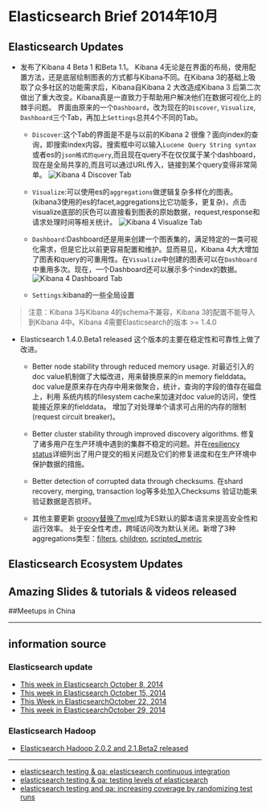 # Elasticsearch Brief 2014年10月

## Elasticsearch Updates
*	发布了Kibana 4 Beta 1 和Beta 1.1。
Kibana 4无论是在界面的布局，使用配置方法，还是底层绘制图表的方式都与Kibana不同。在Kibana 3的基础上吸取了众多社区的功能需求后，Kibana自Kibana 2 大改造成Kibana 3 后第二次做出了重大改变。Kibana真是一直致力于帮助用户解决他们在数据可视化上的棘手问题。
	界面由原来的一个`Dashboard`，改为现在的`Discover`, `Visualize`, `Dashboard`三个Tab，再加上`Settings`总共4个不同的Tab。

	*	`Discover`:这个Tab的界面是不是与以前的Kibana 2 很像？面向index的查询，即搜索index内容。搜索框中可以输入`Lucene Query String syntax`或者es的`json格式的query`,而且现在query不在仅仅属于某个dashboard，现在是全局共享的,而且可以通过URL传入，链接到某个query变得非常简单。
![Kibana 4 Discover Tab](https://github.com/garyelephant/blog/blob/master/images/elasticsearch_brief_2014.10_1.png)

	* `Visualize`:可以使用es的`aggregations`做逻辑复杂多样化的图表。(kibana3使用的es的facet,aggregations比它功能多，更复杂)，点击visualize底部的灰色可以直接看到图表的原始数据，request,response和请求处理时间等相关统计。
![Kibana 4 Visualize Tab](https://github.com/garyelephant/blog/blob/master/images/elasticsearch_brief_2014.10_2.png)

	* `Dashboard`:Dashboard还是用来创建一个图表集的，满足特定的一类可视化需求，但是它比以前更容易配置和维护。显而易见，Kibana 4大大增加了图表和query的可重用性。在`Visualize`中创建的图表可以在`Dashboard`中重用多次。现在，一个Dashboard还可以展示多个index的数据。
![Kibana 4 Dashboard Tab](https://github.com/garyelephant/blog/blob/master/images/elasticsearch_brief_2014.10_dashboard.png)

	* `Settings`:kibana的一些全局设置

>注意：Kibana 3与Kibana 4的schema不兼容，Kibana 3的配置不能导入到Kibana 4中。Kibana 4需要Elasticsearch的版本 >= 1.4.0

*	Elasticsearch 1.4.0.Beta1 released
这个版本的主要在稳定性和可靠性上做了改进。

	* Better node stability through reduced memory usage.
对最近引入的doc value机制做了大幅改进，用来替换原来的in memory fielddata。doc value是原来存在内存中用来做聚合，统计，查询的字段的值存在磁盘上，利用 系统内核的filesystem cache来加速对doc value的访问，使性能接近原来的fielddata。
增加了对处理单个请求可占用的内存的限制(request circuit breaker)。

	* Better cluster stability through improved discovery algorithms.
修复了诸多用户在生产环境中遇到的集群不稳定的问题。并在[resiliency status][4]详细列出了用户提交的相关问题及它们的修复进度和在生产环境中保护数据的措施。

	* Better detection of corrupted data through checksums.
在shard recovery, merging, transaction log等多处加入Checksums 验证功能来验证数据是否损坏。
	* 其他主要更新
[groovy替换了mvel][5]成为ES默认的脚本语言来提高安全性和运行效率。
处于安全性考虑，跨域访问改为默认关闭。新增了3种aggregations类型：[filters](http://www.elasticsearch.org/guide/en/elasticsearch/reference/1.4/search-aggregations-bucket-filters-aggregation.html), [children](http://www.elasticsearch.org/guide/en/elasticsearch/reference/1.4/search-aggregations-bucket-children-aggregation.html), [scripted_metric](http://www.elasticsearch.org/guide/en/elasticsearch/reference/1.4/search-aggregations-metrics-scripted-metric-aggregation.html)
	
## Elasticsearch Ecosystem Updates

## Amazing Slides & tutorials &  videos released

##Meetups in China

---
[1]:  http://www.elasticsearch.org/blog/kibana-4-beta-1-released/ "Kibana 4 Beta 1 released"
[2]: http://www.elasticsearch.org/blog/kibana-4-beta-1-1-pointy-needles-blunted/ "kibana 4 beta 1.1: pointy needles blunted "
[3]: http://www.elasticsearch.org/blog/elasticsearch-1-4-0-beta-released/ "Elasticsearch 1.4.0.Beta1 released"
[4]: http://www.elasticsearch.org/guide/en/elasticsearch/resiliency/current/index.html "resiliency status"
[5]: http://www.elasticsearch.org/blog/scripting/ "all about scripting"


## information source

### Elasticsearch update
*   [This week in Elasticsearch October 8, 2014](http://www.elasticsearch.org/blog/2014-10-08-this-week-in-elasticsearch/)
*   [This week in Elasticsearch October 15, 2014](http://www.elasticsearch.org/blog/2014-10-15-this-week-in-elasticsearch/)
*   [This Week in ElasticsearchOctober 22, 2014](http://www.elasticsearch.org/blog/2014-10-22-this-week-in-elasticsearch/)
* [This week in ElasticsearchOctober 29, 2014](http://www.elasticsearch.org/blog/2014-10-29-this-week-in-elasticsearch/)

### Elasticsearch Hadoop
*   [Elasticsearch Hadoop 2.0.2 and 2.1.Beta2 released]()

---

*   [elasticsearch testing & qa: elasticsearch continuous integration](http://www.elasticsearch.org/blog/elasticsearch-testing-qa-elasticsearch-continuous-integration/)
*   [elasticsearch testing & qa: testing levels of elasticsearch](http://www.elasticsearch.org/blog/elasticsearch-testing-qa-testing-levels-elasticsearch/)
*   [elasticsearch testing and qa: increasing coverage by randomizing test runs](http://www.elasticsearch.org/blog/elasticsearch-testing-qa-increasing-coverage-randomizing-test-runs/)